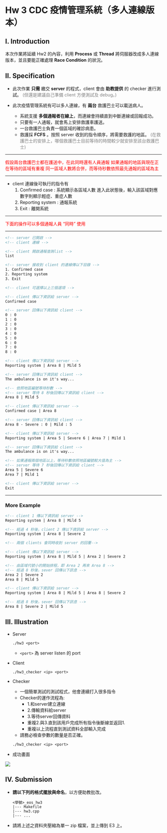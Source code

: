 # Hw 3 CDC 疫情管理系統（多人連線版本）


## I. Introduction

本次作業將延續 Hw2 的內容，利用 **Process** 或 **Thread** 將伺服器改成多人連線版本，並且要能正確處理 **Race Condition** 的狀況。


## II. Specification

- 此次作業 **只需** 繳交 **server** 的程式，client 會由 **助教提供** 的 checker 進行測試。
  <span style="color:gray">(但還是建議自己準備 client 方便測試及 debug。)</span>

- 此次疫情管理系統有可以多人連線，有 **兩台** 救護巴士可以載送病人。
  - 系統支援 **多個通報者在線上**，而連線會持續直到中斷連線或回報成功。
  - 只要有一人通報，就會馬上安排救護車護送。
  - 一台救護巴士負責一個區域的確診病患。
  - 救護採 **FCFS** 。按照 server 收到的指令順序，將需要救護的地區。
    <span style="color:gray">(在救護巴士的安排上，哪個救護巴士目前等待的時間較少就安排至該台救護巴士)</span>

---

<span style="color:red">
假設兩台救護巴士都在護送中，在此同時還有人員通報
如果通報的地區與現在正在等待的區域有重複
同一區域人數將合併，而等待秒數依照最先通報的區域為主
</span>

---
  
- client 連線後可執行的指令有
  1. Confirmed case : 系統顯示各區域人數
    進入此狀態後，輸入該區域對應數字則顯示輕症、重症人數
  2. Reporting system : 通報系統
  3. Exit : 離開系統

---

<span style="color:red">
下面的操作可以多個通報人員 “同時” 使用
</span>

---

```xml
<!-- server 已開啟 -->
<!-- client 連線 -->

<!-- client 開啟通報查詢list -->
list

<!-- server 接收到 client 的連線傳以下目錄 -->
1. Confirmed case
2. Reporting system
3. Exit

<!-- client 可選擇以上三個選項 -->

<!-- client 傳以下資訊給 server -->
Confirmed case

<!-- server 回傳以下資訊給 client -->
0 : 0
1 : 0
2 : 0
3 : 0
4 : 0
5 : 0
6 : 0
7 : 0
8 : 0

<!-- client 傳以下資訊給 server -->
Reporting system | Area 8 | Mild 5 

<!-- server 回傳以下資訊給 client -->
The ambulance is on it's way...

<!-- 依照地區編號等待秒數 -->
<!-- server 等待 8 秒後回傳以下資訊給 client -->
Area 8 | Mild 5 

<!-- client 傳以下資訊給 server -->
Confirmed case | Area 8

<!-- server 回傳以下資訊給 client -->
Area 8 - Severe : 0 | Mild : 5 

<!-- client 傳以下資訊給 server -->
Reporting system | Area 5 | Severe 6 | Area 7 | Mild 1

<!-- server 回傳以下資訊給 client -->
The ambulance is on it's way...

<!-- 如果通報兩個地區以上，等待秒數依照地區編號較大值為主 -->
<!-- server 等待 7 秒後回傳以下資訊給 client -->
Area 5 | Severe 6
Area 7 | Mild 1

<!-- client 傳以下資訊給 server -->
Exit
```

---

### More Example

```xml
<!-- client 1 傳以下資訊給 server -->
Reporting system | Area 8 | Mild 5 

<!-- 經過 4 秒後，client 2 傳以下資訊給 server -->
Reporting system | Area 8 | Severe 2

<!-- 兩個 clients 會同時收到 server 的回覆-->
```

```xml
<!-- client 傳以下資訊給 server -->
Reporting system | Area 8 | Mild 5 | Area 2 | Severe 2 

<!-- 由區域代號小的開始排程，即 Area 2 再來 Area 8 -->
<!-- 經過 8 秒後，sever 回傳以下訊息 -->
Area 2 | Severe 2
Area 8 | Mild 5
```

```xml
<!-- client 傳以下資訊給 server -->
Reporting system | Area 8 | Mild 5 | Area 8 | Severe 2 

<!-- 經過 8 秒後，sever 回傳以下訊息 -->
Area 8 | Severe 2 | Mild 5
```


## III. Illustration

- Server
  ```
  ./hw3 <port>
  ```
  - `<port>` 為 server listen 的 port


- Client
  ```
  ./hw3_checker <ip> <port>
  ```

- Checker
  - 一個簡單測試的測試程式，他會連續打入很多指令
  - Checker的運作流程為:
    - 1.和server建立連線
    - 2.傳輸資料給server
    - 3.等待server回傳資料
    - 重複2.與3.直到該用戶完成所有指令後斷線並返回1.
    - 重複以上流程直到測試資料全部輸入完成
  - 請務必檢查參數的數量是否正確。
  ```
  ./hw3_checker <ip> <port>
  ```

- 成功畫面
<img src="https://i.imgur.com/yXhkbv3.jpg">


## IV. Submission

- **請以下列的格式擺放與命名**，以方便助教批改。
  ```
  <學號>_eos_hw3
  |--- Makefile
  |--- hw3.cpp
  |--- ... 
  ```
- 請將上述之資料夾壓縮為單一 zip 檔案，並上傳到 E3 上。
